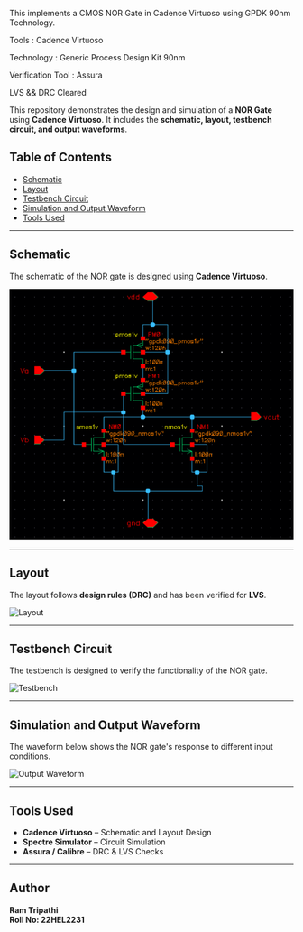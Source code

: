 This implements a CMOS NOR Gate in Cadence Virtuoso using GPDK 90nm Technology.

Tools : Cadence Virtuoso

Technology : Generic Process Design Kit 90nm

Verification Tool : Assura

LVS && DRC Cleared



This repository demonstrates the design and simulation of a **NOR Gate** using **Cadence Virtuoso**. It includes the **schematic, layout, testbench circuit, and output waveforms**.  

## Table of Contents  
- [Schematic](#schematic)  
- [Layout](#layout)  
- [Testbench Circuit](#testbench-circuit)  
- [Simulation and Output Waveform](#simulation-and-output-waveform)  
- [Tools Used](#tools-used)  

---

## Schematic  
The schematic of the NOR gate is designed using **Cadence Virtuoso**.  

![Schematic](NOR_GATE/CMOS_NOR.png)  

---

## Layout  
The layout follows **design rules (DRC)** and has been verified for **LVS**.  

![Layout](images/nor_layout.png)  

---

## Testbench Circuit  
The testbench is designed to verify the functionality of the NOR gate.  

![Testbench](images/nor_testbench.png)  

---

## Simulation and Output Waveform  
The waveform below shows the NOR gate's response to different input conditions.  

![Output Waveform](images/nor_waveform.png)  

---

## Tools Used  
- **Cadence Virtuoso** – Schematic and Layout Design  
- **Spectre Simulator** – Circuit Simulation  
- **Assura / Calibre** – DRC & LVS Checks  

---

## Author  
**Ram Tripathi**  
**Roll No: 22HEL2231**
